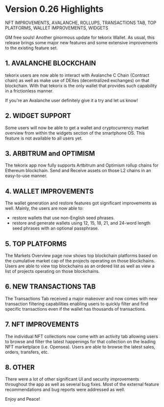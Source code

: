 
# Version 0.26 Highlights

NFT IMPROVEMENTS, АVALANCHE, ROLLUPS, TRANSACTIONS TAB, TOP PLATFORMS, WALLET IMPROVEMENTS, WIDGETS

GM free souls! Another ginormous update for tekorix Wallet. As usual, this release brings some major new features and some extensive improvements to the existing feature set.

## 1. AVALANCHE BLOCKCHAIN

tekorix users are now able to interact with Avalanche C Chain (Contract chain) as well as make use of DEXes (decentralized exchanges) on that blockchain. With that tekorix is the only wallet that provides such capability in a frictionless manner.

If you're an Avalanche user definitely give it a try and let us know!

## 2. WIDGET SUPPORT

Some users will now be able to get a wallet and cryptocurrency market overview from within the widgets section of the smartphone OS. This feature is not available to all users yet.

## 3. ARBITRUM and OPTIMISM

The tekorix app now fully supports Artbitrum and Optimism rollup chains for Ethereum blockchain. Send and Receive assets on those L2 chains in an easy-to-use manner.

## 4. WALLET IMPROVEMENTS

The wallet generation and restore features got significant improvements as well. Mainly, the users are now able to:

- restore wallets that use non-English seed phrases.
- restore and generate wallets using 12, 15, 18, 21, and 24-word length seed phrases with an optional passphrase.

## 5. TOP PLATFORMS

The Markets Overview page now shows top blockchain platforms based on the cumulative market cap of the projects operating on those blockchains. Users are able to view top blockchains as an ordered list as well as view a list of projects operating on those blockchains.

## 6. NEW TRANSACTIONS TAB

The Transactions Tab received a major makeover and now comes with new transaction filtering capabilities enabling users to quickly filter and find specific transactions even if the wallet has thousands of transactions.

## 7. NFT IMPROVEMENTS

The individual NFT collections now come with an activity tab allowing users to browse and filter the latest happenings for that collection on the leading NFT marketplace (i.e. Opensea). Users are able to browse the latest sales, orders, transfers, etc.

## 8. OTHER

There were a lot of other significant UI and security improvements throughout the app as well as several bug fixes. Most of the external feature recommendations and bug reports were addressed as well.

Enjoy and Peace!
